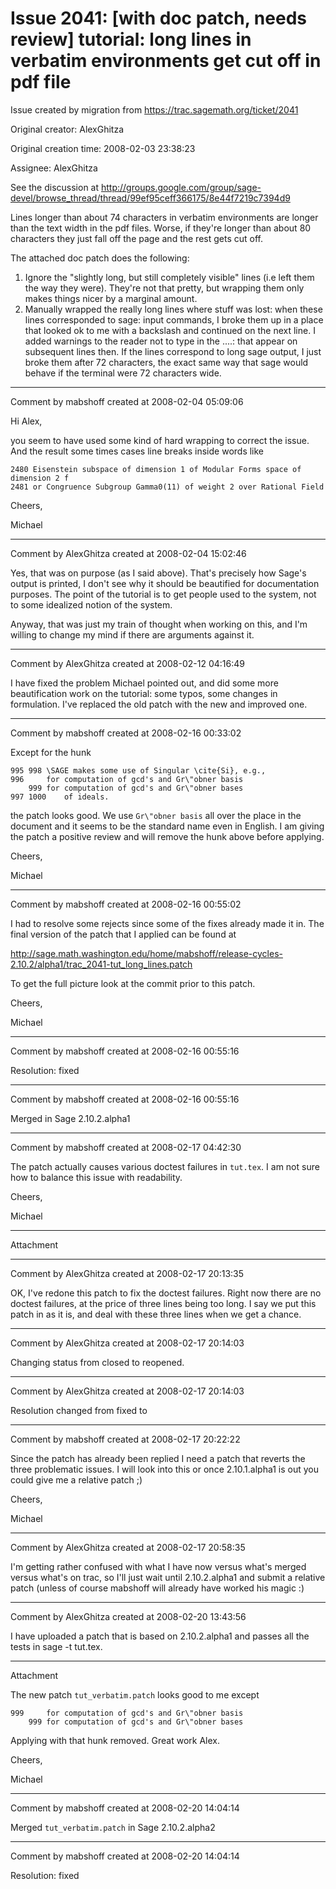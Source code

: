 # Issue 2041: [with doc patch, needs review] tutorial: long lines in verbatim environments get cut off in pdf file

Issue created by migration from https://trac.sagemath.org/ticket/2041

Original creator: AlexGhitza

Original creation time: 2008-02-03 23:38:23

Assignee: AlexGhitza

See the discussion at
http://groups.google.com/group/sage-devel/browse_thread/thread/99ef95ceff366175/8e44f7219c7394d9

Lines longer than about 74 characters in verbatim environments are longer than the text width in the pdf files.  Worse, if they're longer than about 80 characters they just fall off the page and the rest gets cut off.

The attached doc patch does the following:
1. Ignore the "slightly long, but still completely visible" lines (i.e left them the way they were).  They're not that pretty, but wrapping them only makes things nicer by a marginal amount.
2. Manually wrapped the really long lines where stuff was lost: when these lines corresponded to sage: input commands, I broke them up in a place that looked ok to me with a backslash and continued on the next line.  I added warnings to the reader not to type in the ....: that appear on subsequent lines then.  If the lines correspond to long sage output, I just broke them after 72 characters, the exact same way that sage would behave if the terminal were 72 characters wide.  




---

Comment by mabshoff created at 2008-02-04 05:09:06

Hi Alex, 

you seem to have used some kind of hard wrapping to correct the issue. And the result some times cases line breaks inside words like

```
2480 Eisenstein subspace of dimension 1 of Modular Forms space of dimension 2 f 
2481 or Congruence Subgroup Gamma0(11) of weight 2 over Rational Field 
```


Cheers,

Michael


---

Comment by AlexGhitza created at 2008-02-04 15:02:46

Yes, that was on purpose (as I said above).  That's precisely how Sage's output is printed, I don't see why it should be beautified for documentation purposes.  The point of the tutorial is to get people used to the system, not to some idealized notion of the system.

Anyway, that was just my train of thought when working on this, and I'm willing to change my mind if there are arguments against it.


---

Comment by AlexGhitza created at 2008-02-12 04:16:49

I have fixed the problem Michael pointed out, and did some more beautification work on the tutorial: some typos, some changes in formulation.  I've replaced the old patch with the new and improved one.


---

Comment by mabshoff created at 2008-02-16 00:33:02

Except for the hunk

```
995	998	\SAGE makes some use of Singular \cite{Si}, e.g.,  
996	 	for computation of gcd's and Gr\"obner basis 
 	999	for computation of gcd's and Gr\"obner bases 
997	1000	of ideals. 
```

the patch looks good. We use `Gr\"obner basis` all over the place in the document and it seems to be the standard name even in English. I am giving the patch a positive review and will remove the hunk above before applying.

Cheers,

Michael


---

Comment by mabshoff created at 2008-02-16 00:55:02

I had to resolve some rejects since some of the fixes already made it in. The final version of the patch that I applied can be found at

http://sage.math.washington.edu/home/mabshoff/release-cycles-2.10.2/alpha1/trac_2041-tut_long_lines.patch

To get the full picture look at the commit prior to this patch.

Cheers,

Michael


---

Comment by mabshoff created at 2008-02-16 00:55:16

Resolution: fixed


---

Comment by mabshoff created at 2008-02-16 00:55:16

Merged in Sage 2.10.2.alpha1


---

Comment by mabshoff created at 2008-02-17 04:42:30

The patch actually causes various doctest failures in `tut.tex`. I am not sure how to balance this issue with readability.

Cheers,

Michael


---

Attachment


---

Comment by AlexGhitza created at 2008-02-17 20:13:35

OK, I've redone this patch to fix the doctest failures.  Right now there are no doctest failures, at the price of three lines being too long.  I say we put this patch in as it is, and deal with these three lines when we get a chance.


---

Comment by AlexGhitza created at 2008-02-17 20:14:03

Changing status from closed to reopened.


---

Comment by AlexGhitza created at 2008-02-17 20:14:03

Resolution changed from fixed to 


---

Comment by mabshoff created at 2008-02-17 20:22:22

Since the patch has already been replied I need a patch that reverts the three problematic issues. I will look into this or once 2.10.1.alpha1 is out you could give me a relative patch ;)

Cheers,

Michael


---

Comment by AlexGhitza created at 2008-02-17 20:58:35

I'm getting rather confused with what I have now versus what's merged versus what's on trac, so I'll just wait until 2.10.2.alpha1 and submit a relative patch (unless of course mabshoff will already have worked his magic :)


---

Comment by AlexGhitza created at 2008-02-20 13:43:56

I have uploaded a patch that is based on 2.10.2.alpha1 and passes all the tests in sage -t tut.tex.


---

Attachment

The new patch `tut_verbatim.patch` looks good to me except

```
999	 	for computation of gcd's and Gr\"obner basis 
 	999	for computation of gcd's and Gr\"obner bases 
```


Applying with that hunk removed. Great work Alex.

Cheers,

Michael


---

Comment by mabshoff created at 2008-02-20 14:04:14

Merged `tut_verbatim.patch` in Sage 2.10.2.alpha2


---

Comment by mabshoff created at 2008-02-20 14:04:14

Resolution: fixed
